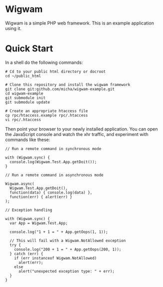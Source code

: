 Wigwam
======

Wigwam is a simple PHP web framework. This is an example application using it.

Quick Start
===========

In a shell do the following commands:
  
    # Cd to your public html directory or docroot
    cd ~/public_html

    # Clone this repository and install the wigwam framework
    git clone git:github.com/micha/wigwam-example.git
    cd wigwam-example
    git submodule init
    git submodule update

    # Create an appropriate htaccess file
    cp rpc/htaccess.example rpc/.htaccess
    vi rpc/.htaccess

Then point your browser to your newly installed application. You can open the
JavaScript console and watch the xhr traffic, and experiment with commands like
these:

    // Run a remote command in synchronous mode

    with (Wigwam.sync) {
      console.log(Wigwam.Test.App.getDoit());
    }

    // Run a remote command in asynchronous mode

    Wigwam.async(
      Wigwam.Test.App.getDoit(),
      function(data) { console.log(data) },
      function(err) { alert(err) }
    );

    // Exception handling

    with (Wigwam.sync) {
      var App = Wigwam.Test.App;

      console.log("1 + 1 = " + App.getOops(1, 1));

      // This will fail with a Wigwam.NotAllowed exception
      try {
        console.log("200 + 1 = " + App.getOops(200, 1));
      } catch (err) {
        if (err instanceof Wigwam.NotAllowed)
          alert(err);
        else
          alert("unexpected exception type: " + err);
      }
    }
